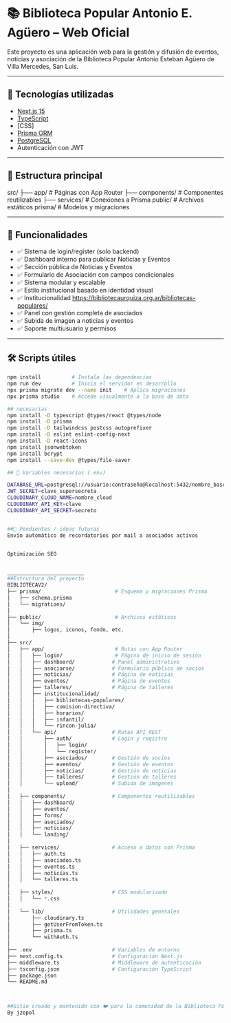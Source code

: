 # 📚 Biblioteca Popular Antonio E. Agüero – Web Oficial

Este proyecto es una aplicación web para la gestión y difusión de eventos, noticias y asociación de la Biblioteca Popular Antonio Esteban Agüero de Villa Mercedes, San Luis.

---

## 🚀 Tecnologías utilizadas

- [Next.js 15](https://nextjs.org/)
- [TypeScript](https://www.typescriptlang.org/)
- [CSS]
- [Prisma ORM](https://www.prisma.io/)
- [PostgreSQL](https://www.postgresql.org/)
- Autenticación con JWT

---

## 📁 Estructura principal

src/ ├── app/ # Páginas con App Router ├── components/ # Componentes reutilizables ├── services/ # Conexiones a Prisma public/ # Archivos estáticos prisma/ # Modelos y migraciones


---

## 🧠 Funcionalidades

- ✅ Sistema de login/register (solo backend)
- ✅ Dashboard interno para publicar Noticias y Eventos
- ✅ Sección pública de Noticias y Eventos
- ✅ Formulario de Asociación con campos condicionales
- ✅ Sistema modular y escalable
- ✅ Estilo institucional basado en identidad visual
- ✅ Institucionalidad https://bibliotecaurquiza.org.ar/bibliotecas-populares/ 
- ✅ Panel con gestión completa de asociados
- ✅ Subida de imagen a noticias y eventos
- ✅ Soporte multiusuario y permisos
---

## 🛠️ Scripts útiles

```bash
npm install          # Instala las dependencias
npm run dev          # Inicia el servidor en desarrollo
npx prisma migrate dev --name init    # Aplica migraciones
npx prisma studio    # Accede visualmente a la base de dato

## necesarias
npm install -D typescript @types/react @types/node
npm install -D prisma
npm install -D tailwindcss postcss autoprefixer
npm install -D eslint eslint-config-next
npm install -D react-icons
npm install jsonwebtoken
npm install bcrypt
npm install --save-dev @types/file-saver

## 🔐 Variables necesarias (.env)

DATABASE_URL=postgresql://usuario:contraseña@localhost:5432/nombre_basedatos
JWT_SECRET=clave_supersecreta
CLOUDINARY_CLOUD_NAME=nombre_cloud
CLOUDINARY_API_KEY=clave
CLOUDINARY_API_SECRET=secreto


##📝 Pendientes / ideas futuras
Envío automático de recordatorios por mail a asociados activos


Optimización SEO


_________________________
##Estructura del proyecto
BIBLIOTECAV2/
├── prisma/                        # Esquema y migraciones Prisma
│   ├── schema.prisma
│   └── migrations/
│
├── public/                        # Archivos estáticos
│   └── img/
│       ├── logos, iconos, fondo, etc.
│
├── src/
│   ├── app/                       # Rutas con App Router
│   │   ├── login/                 # Página de inicio de sesión
│   │   ├── dashboard/            # Panel administrativo
│   │   ├── asociarse/            # Formulario público de socios
│   │   ├── noticias/             # Página de noticias
│   │   ├── eventos/              # Página de eventos
│   │   ├── talleres/             # Página de talleres
│   │   ├── institucionalidad/
│   │   │   ├── bibliotecas-populares/
│   │   │   ├── comision-directiva/
│   │   │   ├── horarios/
│   │   │   ├── infantil/
│   │   │   └── rincon-julia/
│   │   └── api/                  # Rutas API REST
│   │       ├── auth/             # Login y registro
│   │       │   ├── login/
│   │       │   └── register/
│   │       ├── asociados/        # Gestión de socios
│   │       ├── eventos/          # Gestión de eventos
│   │       ├── noticias/         # Gestión de noticias
│   │       ├── talleres/         # Gestión de talleres
│   │       └── upload/           # Subida de imágenes
│
│   ├── components/               # Componentes reutilizables
│   │   ├── dashboard/
│   │   ├── eventos/
│   │   ├── forms/
│   │   ├── asociados/
│   │   ├── noticias/
│   │   └── landing/
│
│   ├── services/                 # Acceso a datos con Prisma
│   │   ├── auth.ts
│   │   ├── asociados.ts
│   │   ├── eventos.ts
│   │   ├── noticias.ts
│   │   └── talleres.ts
│
│   ├── styles/                   # CSS modularizado
│   │   └── *.css
│
│   └── lib/                      # Utilidades generales
│       ├── cloudinary.ts
│       ├── getUserFromToken.ts
│       ├── prisma.ts
│       └── withAuth.ts
│
├── .env                          # Variables de entorno
├── next.config.ts                # Configuración Next.js
├── middleware.ts                 # Middleware de autenticación
├── tsconfig.json                 # Configuración TypeScript
├── package.json
└── README.md



##Sitio creado y mantenido con ❤️ para la comunidad de la Biblioteca Popular Antonio Esteban Agüero. 
By jzepol